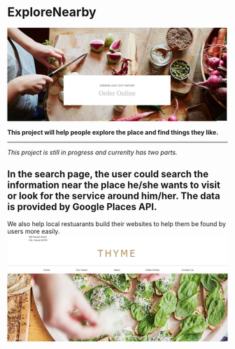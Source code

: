 # ExploreNearby

![alt text](https://github.com/QiWong/ExploreNearby/blob/master/exampleImg/example1.png?raw=true "My project demo picture")

**This project will help people explore the place and find things they like.**



---

*This project is still in progress and currenlty has two parts.*

In the search page, the user could search the information near the place he/she wants to visit or look for the service around him/her. The data is provided by Google Places API.
---


We also help local restuarants build their websites to help them be found by users more easily.
![alt text](https://github.com/QiWong/ExploreNearby/blob/master/exampleImg/example3.png?raw=true "My project demo picture")
